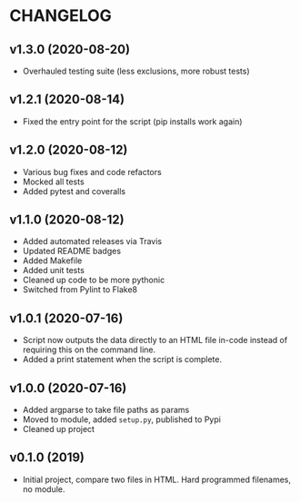 # CHANGELOG

## v1.3.0 (2020-08-20)

* Overhauled testing suite (less exclusions, more robust tests)

## v1.2.1 (2020-08-14)

* Fixed the entry point for the script (pip installs work again)

## v1.2.0 (2020-08-12)

* Various bug fixes and code refactors
* Mocked all tests
* Added pytest and coveralls

## v1.1.0 (2020-08-12)

* Added automated releases via Travis
* Updated README badges
* Added Makefile
* Added unit tests
* Cleaned up code to be more pythonic
* Switched from Pylint to Flake8

## v1.0.1 (2020-07-16)

* Script now outputs the data directly to an HTML file in-code instead of requiring this on the command line.
* Added a print statement when the script is complete.

## v1.0.0 (2020-07-16)

* Added argparse to take file paths as params
* Moved to module, added `setup.py`, published to Pypi
* Cleaned up project

## v0.1.0 (2019)

* Initial project, compare two files in HTML. Hard programmed filenames, no module.

